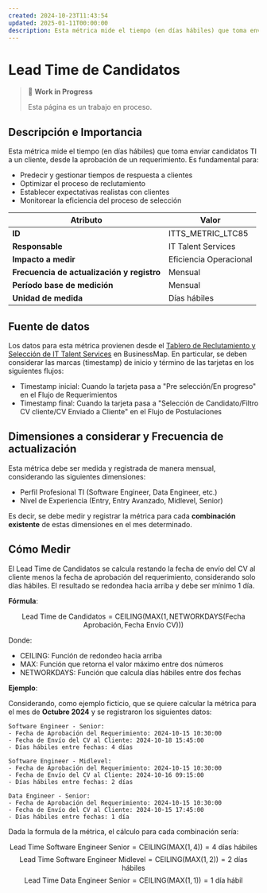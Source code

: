 ```yaml
---
created: 2024-10-23T11:43:54
updated: 2025-01-11T00:00:00
description: Esta métrica mide el tiempo (en días hábiles) que toma enviar candidatos TI a un cliente, desde la aprobación de un requerimiento.
---
```


# Lead Time de Candidatos

> 🚧 **Work in Progress**
>
> Esta página es un trabajo en proceso.

## Descripción e Importancia

Esta métrica mide el tiempo (en días hábiles) que toma enviar candidatos TI a un cliente, desde la aprobación de un requerimiento. Es fundamental para:

- Predecir y gestionar tiempos de respuesta a clientes
- Optimizar el proceso de reclutamiento
- Establecer expectativas realistas con clientes
- Monitorear la eficiencia del proceso de selección

| **Atributo**                               | **Valor**              |
|--------------------------------------------|------------------------|
| **ID**                                     | ITTS_METRIC_LTC85      |
| **Responsable**                            | IT Talent Services     |
| **Impacto a medir**                        | Eficiencia Operacional |
| **Frecuencia de actualización y registro** | Mensual                |
| **Período base de medición**               | Mensual                |
| **Unidad de medida**                       | Días hábiles           |

## Fuente de datos

Los datos para esta métrica provienen desde el [Tablero de Reclutamiento y Selección de IT Talent Services](https://23peoplespa.kanbanize.com/ctrl_board/23) en BusinessMap. En particular, se deben considerar las marcas (timestamp) de inicio y término de las tarjetas en los siguientes flujos:

- Timestamp inicial: Cuando la tarjeta pasa a "Pre selección/En progreso" en el Flujo de Requerimientos
- Timestamp final: Cuando la tarjeta pasa a "Selección de Candidato/Filtro CV cliente/CV Enviado a Cliente" en el Flujo de Postulaciones

## Dimensiones a considerar y Frecuencia de actualización

Esta métrica debe ser medida y registrada de manera mensual, considerando las siguientes dimensiones:

- Perfil Profesional TI (Software Engineer, Data Engineer, etc.)
- Nivel de Experiencia (Entry, Entry Avanzado, Midlevel, Senior)

Es decir, se debe medir y registrar la métrica para cada **combinación existente** de estas dimensiones en el mes determinado.

## Cómo Medir

El Lead Time de Candidatos se calcula restando la fecha de envío del CV al cliente menos la fecha de aprobación del requerimiento, considerando solo días hábiles. El resultado se redondea hacia arriba y debe ser mínimo 1 día.

**Fórmula**:

$$\text{Lead Time de Candidatos} = \text{CEILING}(\text{MAX}(1, \text{NETWORKDAYS}(\text{Fecha Aprobación}, \text{Fecha Envío CV})))$$

Donde:

- CEILING: Función de redondeo hacia arriba
- MAX: Función que retorna el valor máximo entre dos números
- NETWORKDAYS: Función que calcula días hábiles entre dos fechas

**Ejemplo**:

Considerando, como ejemplo ficticio, que se quiere calcular la métrica para el mes de **Octubre 2024** y se registraron los siguientes datos:

```plaintext
Software Engineer - Senior:
- Fecha de Aprobación del Requerimiento: 2024-10-15 10:30:00
- Fecha de Envío del CV al Cliente: 2024-10-18 15:45:00
- Días hábiles entre fechas: 4 días

Software Engineer - Midlevel:
- Fecha de Aprobación del Requerimiento: 2024-10-15 10:30:00
- Fecha de Envío del CV al Cliente: 2024-10-16 09:15:00
- Días hábiles entre fechas: 2 días

Data Engineer - Senior:
- Fecha de Aprobación del Requerimiento: 2024-10-15 10:30:00
- Fecha de Envío del CV al Cliente: 2024-10-15 17:45:00
- Días hábiles entre fechas: 1 día
```

Dada la formula de la métrica, el cálculo para cada combinación sería:

$$\text{Lead Time Software Engineer Senior} = \text{CEILING}(\text{MAX}(1, 4)) = 4 \text{ días hábiles}$$
$$\text{Lead Time Software Engineer Midlevel} = \text{CEILING}(\text{MAX}(1, 2)) = 2 \text{ días hábiles}$$
$$\text{Lead Time Data Engineer Senior} = \text{CEILING}(\text{MAX}(1, 1)) = 1 \text{ día hábil}$$
